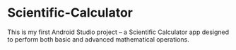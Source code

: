 # Scientific-Calculator
This is my first Android Studio project – a Scientific Calculator app designed to perform both basic and advanced mathematical operations.
